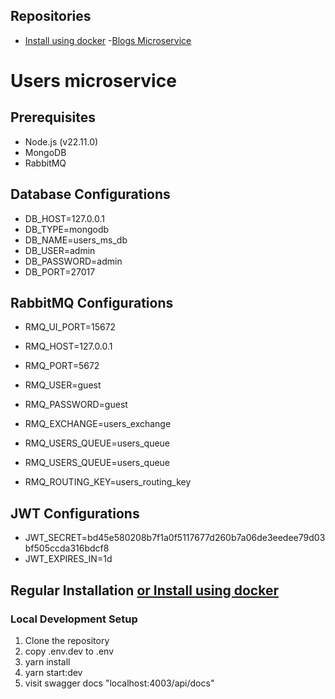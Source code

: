 ## Repositories
- [Install using docker](https://github.com/AymanNagyAhmed/ekfc-task)
-[Blogs Microservice](https://github.com/AymanNagyAhmed/ekfc-blogs-ms)


# Users microservice

## Prerequisites
- Node.js (v22.11.0)
- MongoDB
- RabbitMQ

## Database Configurations
- DB_HOST=127.0.0.1
- DB_TYPE=mongodb
- DB_NAME=users_ms_db
- DB_USER=admin
- DB_PASSWORD=admin
- DB_PORT=27017

## RabbitMQ Configurations

- RMQ_UI_PORT=15672
- RMQ_HOST=127.0.0.1

- RMQ_PORT=5672
- RMQ_USER=guest
- RMQ_PASSWORD=guest
- RMQ_EXCHANGE=users_exchange
- RMQ_USERS_QUEUE=users_queue
- RMQ_USERS_QUEUE=users_queue
- RMQ_ROUTING_KEY=users_routing_key

## JWT Configurations
- JWT_SECRET=bd45e580208b7f1a0f5117677d260b7a06de3eedee79d03bf505ccda316bdcf8
- JWT_EXPIRES_IN=1d

## Regular Installation [or Install using docker](https://github.com/AymanNagyAhmed/ekfc-task)

### Local Development Setup
1. Clone the repository
2. copy .env.dev to .env
3. yarn install
4. yarn start:dev
5. visit swagger docs "localhost:4003/api/docs"

